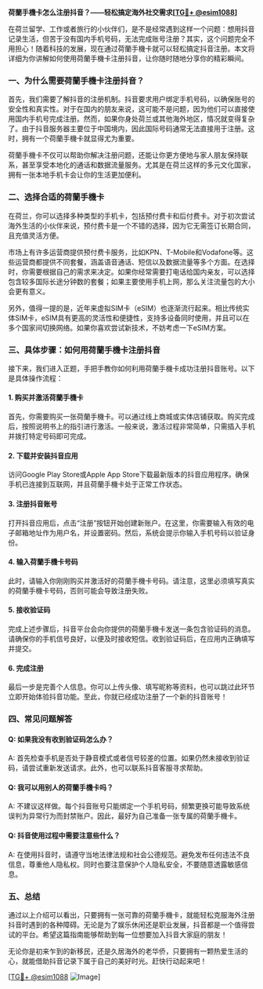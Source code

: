 **荷蘭手機卡怎么注册抖音？——轻松搞定海外社交需求[[TG💪+ @esim1088](https://t.me/s/esim1088)]**

在荷兰留学、工作或者旅行的小伙伴们，是不是经常遇到这样一个问题：想用抖音记录生活，但苦于没有国内手机号码，无法完成账号注册？其实，这个问题完全不用担心！随着科技的发展，现在通过荷蘭手機卡就可以轻松搞定抖音注册。本文将详细为你讲解如何使用荷蘭手機卡注册抖音，让你随时随地分享你的精彩瞬间。

### 一、为什么需要荷蘭手機卡注册抖音？

首先，我们需要了解抖音的注册机制。抖音要求用户绑定手机号码，以确保账号的安全性和真实性。对于在国内的朋友来说，这可能不是问题，因为他们可以直接使用国内手机号完成注册。然而，如果你身处荷兰或其他海外地区，情况就变得复杂了。由于抖音服务器主要位于中国境内，因此国际号码通常无法直接用于注册。这时，拥有一个荷蘭手機卡就显得尤为重要。

荷蘭手機卡不仅可以帮助你解决注册问题，还能让你更方便地与家人朋友保持联系，甚至享受本地化的通话和数据流量服务。尤其是在荷兰这样的多元文化国家，拥有一张本地手机卡会让你的生活更加便利。

### 二、选择合适的荷蘭手機卡

在荷兰，你可以选择多种类型的手机卡，包括预付费卡和后付费卡。对于初次尝试海外生活的小伙伴来说，预付费卡是一个不错的选择，因为它无需签订长期合同，且充值灵活方便。

市场上有许多运营商提供预付费卡服务，比如KPN、T-Mobile和Vodafone等。这些运营商都提供不同套餐，涵盖语音通话、短信以及数据流量等多个方面。在选择时，你需要根据自己的需求来决定。如果你经常需要打电话给国内亲友，可以选择包含较多国际长途分钟数的套餐；如果主要使用手机上网，那么关注流量包的大小会更有意义。

另外，值得一提的是，近年来虚拟SIM卡（eSIM）也逐渐流行起来。相比传统实体SIM卡，eSIM具有更高的灵活性和便捷性，支持多设备同时使用，并且可以在多个国家间切换网络。如果你喜欢尝试新技术，不妨考虑一下eSIM方案。

### 三、具体步骤：如何用荷蘭手機卡注册抖音

接下来，我们进入正题，手把手教你如何利用荷蘭手機卡成功注册抖音账号。以下是具体操作流程：

#### 1. 购买并激活荷蘭手機卡
首先，你需要购买一张荷蘭手機卡。可以通过线上商城或实体店铺获取。购买完成后，按照说明书上的指引进行激活。一般来说，激活过程非常简单，只需插入手机并拨打特定号码即可完成。

#### 2. 下载并安装抖音应用
访问Google Play Store或Apple App Store下载最新版本的抖音应用程序。确保手机已连接到互联网，并且荷蘭手機卡处于正常工作状态。

#### 3. 注册抖音账号
打开抖音应用后，点击“注册”按钮开始创建新账户。在这里，你需要输入有效的电子邮箱地址作为用户名，并设置密码。然后，系统会提示你输入手机号码以验证身份。

#### 4. 输入荷蘭手機卡号码
此时，请输入你刚刚购买并激活好的荷蘭手機卡号码。请注意，这里必须填写真实的荷蘭手機卡号码，否则可能会导致注册失败。

#### 5. 接收验证码
完成上述步骤后，抖音平台会向你提供的荷蘭手機卡发送一条包含验证码的消息。请确保你的手机信号良好，以便及时接收短信。收到验证码后，在应用内正确填写并提交。

#### 6. 完成注册
最后一步是完善个人信息。你可以上传头像、填写昵称等资料，也可以跳过此环节立即开始体验抖音功能。至此，你就已经成功注册了一个新的抖音账号！

### 四、常见问题解答

#### Q: 如果我没有收到验证码怎么办？
A: 首先检查手机是否处于静音模式或者信号较差的位置。如果仍然未接收到验证码，请尝试重新发送请求。此外，也可以联系抖音客服寻求帮助。

#### Q: 我可以用别人的荷蘭手機卡吗？
A: 不建议这样做。每个抖音账号只能绑定一个手机号码，频繁更换可能导致系统误判为异常行为而封禁账户。因此，最好为自己准备一张专属的荷蘭手機卡。

#### Q: 抖音使用过程中需要注意些什么？
A: 在使用抖音时，请遵守当地法律法规和社会公德规范。避免发布任何违法不良信息，尊重他人隐私权。同时也要注意保护个人隐私安全，不要随意透露敏感信息。

### 五、总结

通过以上介绍可以看出，只要拥有一张可靠的荷蘭手機卡，就能轻松克服海外注册抖音时遇到的各种障碍。无论是为了娱乐休闲还是职业发展，抖音都是一个值得尝试的平台。希望这篇指南能够帮助到每一位想要加入抖音大家庭的朋友！

无论你是初来乍到的新移民，还是久居海外的老华侨，只要拥有一颗热爱生活的心，就能借助抖音记录下属于自己的美好时光。赶快行动起来吧！

[[TG💪+ @esim1088](https://t.me/s/esim1088) ![Image](https://i.postimg.cc/4NQfJmqS/Snipaste-2025-05-13-00-14-12.png)]